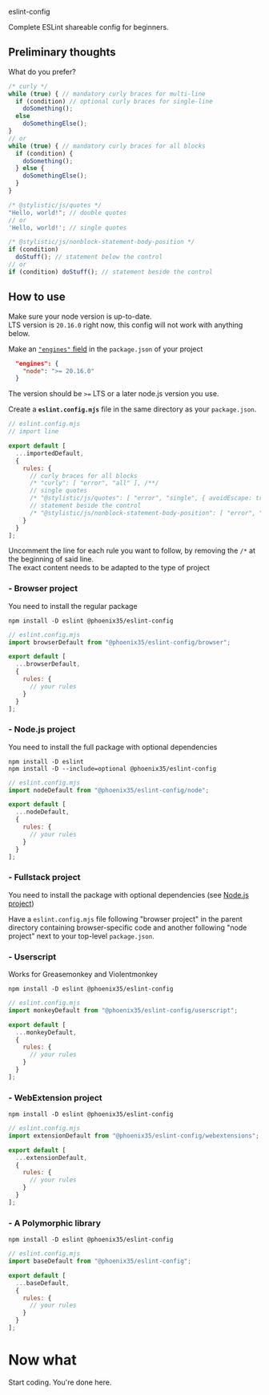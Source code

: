eslint-config

Complete ESLint shareable config for beginners.


## Preliminary thoughts

What do you prefer?
```js
/* curly */
while (true) { // mandatory curly braces for multi-line
  if (condition) // optional curly braces for single-line
    doSomething();
  else
    doSomethingElse();
}
// or
while (true) { // mandatory curly braces for all blocks
  if (condition) {
    doSomething();
  } else {
    doSomethingElse();
  }
}
```
```js
/* @stylistic/js/quotes */
"Hello, world!"; // double quotes
// or
'Hello, world!'; // single quotes
```
```js
/* @stylistic/js/nonblock-statement-body-position */
if (condition)
  doStuff(); // statement below the control
// or
if (condition) doStuff(); // statement beside the control
```


## How to use

Make sure your node version is up-to-date.  
LTS version is `20.16.0` right now, this config will not work with anything below.

Make an [`"engines"` field](<https://docs.npmjs.com/cli/v10/configuring-npm/package-json#engines>) in the `package.json` of your project
```json
  "engines": {
    "node": ">= 20.16.0"
  }
```
The version should be `>=` LTS or a later node.js version you use.

Create a **`eslint.config.mjs`** file in the same directory as your `package.json`.  

```js
// eslint.config.mjs
// import line

export default [
  ...importedDefault,
  {
    rules: {
      // curly braces for all blocks
      /* "curly": [ "error", "all" ], /**/
      // single quotes
      /* "@stylistic/js/quotes": [ "error", "single", { avoidEscape: true } ], /**/
      // statement beside the control
      /* "@stylistic/js/nonblock-statement-body-position": [ "error", "beside" ], /**/
    }
  }
];
```

Uncomment the line for each rule you want to follow, by removing the `/*` at the beginning of said line.  
The exact content needs to be adapted to the type of project


### - Browser project
You need to install the regular package
```shell
npm install -D eslint @phoenix35/eslint-config
```
```js
// eslint.config.mjs
import browserDefault from "@phoenix35/eslint-config/browser";

export default [
  ...browserDefault,
  {
    rules: {
      // your rules
    }
  }
];
```

### - Node.js project
You need to install the full package with optional dependencies
```shell
npm install -D eslint
npm install -D --include=optional @phoenix35/eslint-config
```
```js
// eslint.config.mjs
import nodeDefault from "@phoenix35/eslint-config/node";

export default [
  ...nodeDefault,
  {
    rules: {
      // your rules
    }
  }
];
```

### - Fullstack project
You need to install the package with optional dependencies (see [Node.js project](<#--nodejs-project>))

Have a `eslint.config.mjs` file following "browser project" in the parent directory containing browser-specific code and another following "node project" next to your top-level `package.json`.

### - Userscript
Works for Greasemonkey and Violentmonkey
```shell
npm install -D eslint @phoenix35/eslint-config
```
```js
// eslint.config.mjs
import monkeyDefault from "@phoenix35/eslint-config/userscript";

export default [
  ...monkeyDefault,
  {
    rules: {
      // your rules
    }
  }
];
```

### - WebExtension project
```shell
npm install -D eslint @phoenix35/eslint-config
```
```js
// eslint.config.mjs
import extensionDefault from "@phoenix35/eslint-config/webextensions";

export default [
  ...extensionDefault,
  {
    rules: {
      // your rules
    }
  }
];
```

### - A Polymorphic library
```shell
npm install -D eslint @phoenix35/eslint-config
```
```js
// eslint.config.mjs
import baseDefault from "@phoenix35/eslint-config";

export default [
  ...baseDefault,
  {
    rules: {
      // your rules
    }
  }
];
```

# Now what
Start coding. You're done here.
